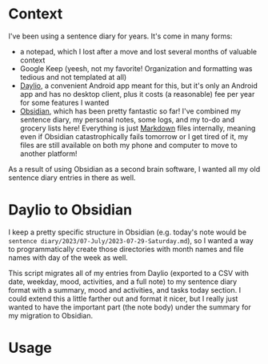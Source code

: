 # Context

I've been using a sentence diary for years. It's come in many forms: 
- a notepad, which I lost after a move and lost several months of valuable context
- Google Keep (yeesh, not my favorite! Organization and formatting was tedious and not templated at all)
- [Daylio](https://daylio.net/), a convenient Android app meant for this, but it's only an Android app and has no desktop client, plus it costs (a reasonable) fee per year for some features I wanted
- [Obsidian](https://obsidian.md/), which has been pretty fantastic so far! I've combined my sentence diary, my personal notes, some logs, and my to-do and grocery lists here! Everything is just [Markdown](https://en.wikipedia.org/wiki/Markdown) files internally, meaning even if Obsidian catastrophically fails tomorrow or I get tired of it, my files are still available on both my phone and computer to move to another platform!

As a result of using Obsidian as a second brain software, I wanted all my old sentence diary entries in there as well. 

# Daylio to Obsidian
I keep a pretty specific structure in Obsidian (e.g. today's note would be `sentence diary/2023/07-July/2023-07-29-Saturday.md`), so I wanted a way to programmatically create those directories with month names and file names with day of the week as well.

This script migrates all of my entries from Daylio (exported to a CSV with date, weekday, mood, activities, and a full note) to my sentence diary format with a summary, mood and activities, and tasks today section. I could extend this a little farther out and format it nicer, but I really just wanted to have the important part (the note body) under the summary for my migration to Obsidian.

# Usage
